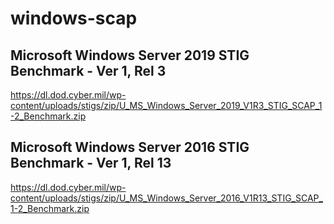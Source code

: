 # windows-scap

## Microsoft Windows Server 2019 STIG Benchmark - Ver 1, Rel 3
https://dl.dod.cyber.mil/wp-content/uploads/stigs/zip/U_MS_Windows_Server_2019_V1R3_STIG_SCAP_1-2_Benchmark.zip

## Microsoft Windows Server 2016 STIG Benchmark - Ver 1, Rel 13
https://dl.dod.cyber.mil/wp-content/uploads/stigs/zip/U_MS_Windows_Server_2016_V1R13_STIG_SCAP_1-2_Benchmark.zip
